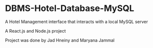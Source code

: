 # DBMS-Hotel-Database-MySQL
A Hotel Management interface that interacts with a local MySQL server

A React.js and Node.js project

Project was done by Jad Hneiny and Maryana Jammal
